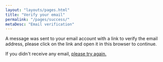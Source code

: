 ```yaml
---
layout: "layouts/pages.html"
title: "Verify your email"
permalink: "/pages/success/"
metaDesc: "Email verification"
---
```


A message was sent to your email account with a link to verify the email address, please click on the link and open it in this browser to continue.

If you didn't receive any email, [please try again.](/login)
